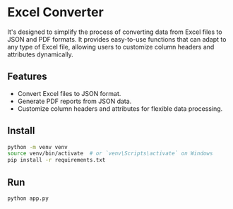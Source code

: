 # Excel Converter

It's designed to simplify the process of converting data from Excel files to JSON and PDF formats. It provides easy-to-use functions that can adapt to any type of Excel file, allowing users to customize column headers and attributes dynamically.

## Features

- Convert Excel files to JSON format.
- Generate PDF reports from JSON data.
- Customize column headers and attributes for flexible data processing.

## Install
```sh
python -m venv venv
source venv/bin/activate  # or `venv\Scripts\activate` on Windows
pip install -r requirements.txt
```

## Run
```sh
python app.py
```

